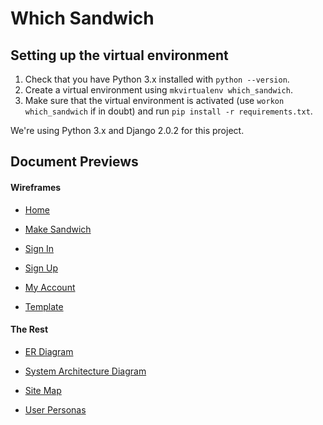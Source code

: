 # Which Sandwich

## Setting up the virtual environment

1. Check that you have Python 3.x installed with `python --version`.
2. Create a virtual environment using `mkvirtualenv which_sandwich`.
3. Make sure that the virtual environment is activated (use `workon which_sandwich` if in doubt) and run `pip install -r requirements.txt`.

We're using Python 3.x and Django 2.0.2 for this project.

## Document Previews

#### Wireframes

* [Home](https://www.draw.io/#Uhttps%3A%2F%2Fraw.githubusercontent.com%2F2268563%2Fwhich-sandwich%2Fmaster%2Fspecification%2Fspecification%2Fwireframes%2Fhome.xml)

* [Make Sandwich](https://www.draw.io/#Uhttps%3A%2F%2Fraw.githubusercontent.com%2F2268563%2Fwhich-sandwich%2Fmaster%2Fspecification%2Fwireframes%2Fmake_sandwich.xml)

* [Sign In](https://www.draw.io/#Uhttps%3A%2F%2Fraw.githubusercontent.com%2F2268563%2Fwhich-sandwich%2Fmaster%2Fspecification%2Fwireframes%2Fsign_in.xml)

* [Sign Up](https://www.draw.io/#Uhttps%3A%2F%2Fraw.githubusercontent.com%2F2268563%2Fwhich-sandwich%2Fmaster%2Fspecification%2Fwireframes%2Fsign_up.xml)

* [My Account](https://www.draw.io/#Uhttps%3A%2F%2Fraw.githubusercontent.com%2F2268563%2Fwhich-sandwich%2Fmaster%2Fspecification%2Fwireframes%2Fmy_account.xml)

* [Template](https://www.draw.io/#Uhttps%3A%2F%2Fraw.githubusercontent.com%2F2268563%2Fwhich-sandwich%2Fmaster%2Fspecification%2Fwireframes%2Ftemplate.xml)

#### The Rest

* [ER Diagram](https://www.draw.io/#Uhttps%3A%2F%2Fraw.githubusercontent.com%2F2268563%2Fwhich-sandwich%2Fmaster%2Fspecification%2FER%2520Diagram.xml)

* [System Architecture Diagram](https://www.draw.io/#Uhttps%3A%2F%2Fraw.githubusercontent.com%2F2268563%2Fwhich-sandwich%2Fmaster%2Fspecification%2Fsystem_architecture_diagram.xml)

* [Site Map](https://www.draw.io/#Uhttps%3A%2F%2Fraw.githubusercontent.com%2F2268563%2Fwhich-sandwich%2Fmaster%2Fspecification%2Fsite_map.xml)

* [User Personas](https://view.officeapps.live.com/op/view.aspx?src=https%3A%2F%2Fgithub.com%2F2268563%2Fwhich-sandwich%2Fblob%2Fmaster%2Fspecification%2Fuser%2520personas.docx%3Fraw%3Dtrue)
